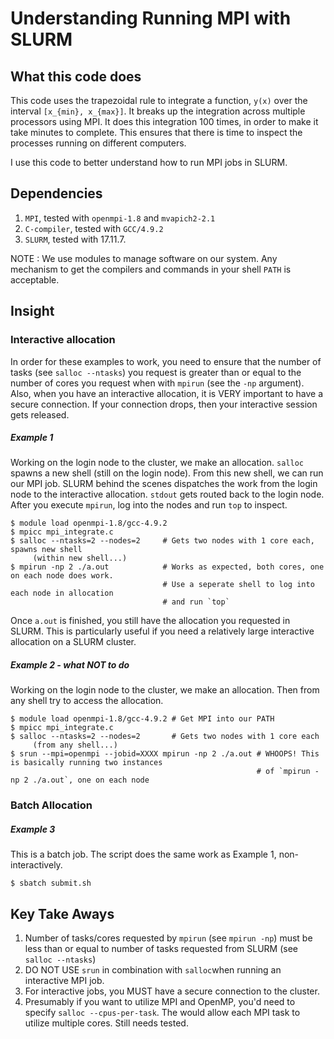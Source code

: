 # Understanding Running MPI with SLURM

## What this code does
This code uses the trapezoidal rule to integrate a function, `y(x)` over the interval
`[x_{min}, x_{max}]`. It breaks up the integration across multiple processors using
MPI. It does this integration 100 times, in order to make it take minutes to
complete. This ensures that there is time to inspect the processes running on 
different computers.

I use this code to better understand how to run MPI jobs in SLURM.

## Dependencies
1. `MPI`, tested with `openmpi-1.8` and `mvapich2-2.1`
2. `C-compiler`, tested with `GCC/4.9.2`
3. `SLURM`, tested with 17.11.7.

NOTE : We use modules to manage software on our system. Any mechanism to get the 
compilers and commands in your shell `PATH` is acceptable.


## Insight
### Interactive allocation
In order for these examples to work, you need to ensure that the number of
tasks (see `salloc --ntasks`) you request is greater than or equal to the number of cores you request
when with `mpirun` (see the `-np` argument). Also, when you have an interactive
allocation, it is VERY important to have a secure connection. If your connection
drops, then your interactive session gets released.

##### Example 1
Working on the login node to the cluster, we make an allocation.
`salloc` spawns a new shell (still on the login node). From this new shell, we can
run our MPI job. SLURM behind the scenes dispatches the work from the login node
to the interactive allocation. `stdout` gets routed back to the login node.
After you execute `mpirun`, log into the nodes and run `top` to inspect.

    $ module load openmpi-1.8/gcc-4.9.2
    $ mpicc mpi_integrate.c 
    $ salloc --ntasks=2 --nodes=2     # Gets two nodes with 1 core each, spawns new shell
         (within new shell...)       
    $ mpirun -np 2 ./a.out            # Works as expected, both cores, one on each node does work.
                                      # Use a seperate shell to log into each node in allocation
                                      # and run `top`

Once `a.out` is finished, you still have the allocation you requested in SLURM. 
This is particularly useful if you need a relatively large interactive allocation on
a SLURM cluster. 


##### Example 2 - what NOT to do
Working on the login node to the cluster, we make an allocation. Then from any shell
try to access the allocation.

    $ module load openmpi-1.8/gcc-4.9.2 # Get MPI into our PATH
    $ mpicc mpi_integrate.c 
    $ salloc --ntasks=2 --nodes=2       # Gets two nodes with 1 core each
         (from any shell...)
    $ srun --mpi=openmpi --jobid=XXXX mpirun -np 2 ./a.out # WHOOPS! This is basically running two instances
                                                           # of `mpirun -np 2 ./a.out`, one on each node
     


### Batch Allocation
##### Example 3 
This is a batch job. The script does the same work as Example 1, non-interactively.

    $ sbatch submit.sh


## Key Take Aways
1. Number of tasks/cores requested by `mpirun` (see `mpirun -np`) must be less than or equal to number of tasks requested from SLURM (see `salloc --ntasks`)
2. DO NOT USE `srun` in combination with `salloc`when running an interactive MPI job. 
3. For interactive jobs, you MUST have a secure connection to the cluster.
4. Presumably if you want to utilize MPI and OpenMP, you'd need to specify `salloc --cpus-per-task`. The would allow each MPI task to utilize multiple cores. Still needs tested.
